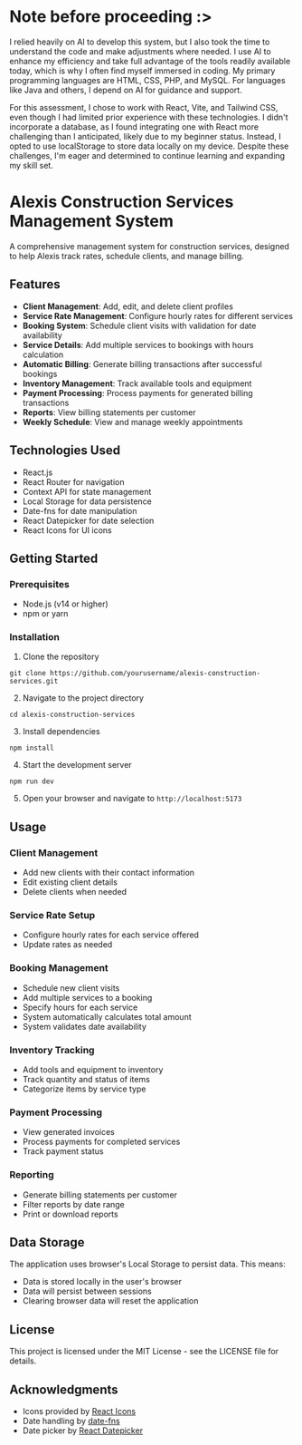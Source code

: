 # Note before proceeding :>
I relied heavily on AI to develop this system, but I also took the time to understand the code and make adjustments where needed. I use AI to enhance my efficiency and take full advantage of the tools readily available today, which is why I often find myself immersed in coding. My primary programming languages are HTML, CSS, PHP, and MySQL. For languages like Java and others, I depend on AI for guidance and support.

For this assessment, I chose to work with React, Vite, and Tailwind CSS, even though I had limited prior experience with these technologies. I didn't incorporate a database, as I found integrating one with React more challenging than I anticipated, likely due to my beginner status. Instead, I opted to use localStorage to store data locally on my device. Despite these challenges, I'm eager and determined to continue learning and expanding my skill set.


# Alexis Construction Services Management System

A comprehensive management system for construction services, designed to help Alexis track rates, schedule clients, and manage billing.

## Features

- **Client Management**: Add, edit, and delete client profiles
- **Service Rate Management**: Configure hourly rates for different services
- **Booking System**: Schedule client visits with validation for date availability
- **Service Details**: Add multiple services to bookings with hours calculation
- **Automatic Billing**: Generate billing transactions after successful bookings
- **Inventory Management**: Track available tools and equipment
- **Payment Processing**: Process payments for generated billing transactions
- **Reports**: View billing statements per customer
- **Weekly Schedule**: View and manage weekly appointments

## Technologies Used

- React.js
- React Router for navigation
- Context API for state management
- Local Storage for data persistence
- Date-fns for date manipulation
- React Datepicker for date selection
- React Icons for UI icons

## Getting Started

### Prerequisites

- Node.js (v14 or higher)
- npm or yarn

### Installation

1. Clone the repository
```
git clone https://github.com/yourusername/alexis-construction-services.git
```

2. Navigate to the project directory
```
cd alexis-construction-services
```

3. Install dependencies
```
npm install
```

4. Start the development server
```
npm run dev
```

5. Open your browser and navigate to `http://localhost:5173`

## Usage

### Client Management
- Add new clients with their contact information
- Edit existing client details
- Delete clients when needed

### Service Rate Setup
- Configure hourly rates for each service offered
- Update rates as needed

### Booking Management
- Schedule new client visits
- Add multiple services to a booking
- Specify hours for each service
- System automatically calculates total amount
- System validates date availability

### Inventory Tracking
- Add tools and equipment to inventory
- Track quantity and status of items
- Categorize items by service type

### Payment Processing
- View generated invoices
- Process payments for completed services
- Track payment status

### Reporting
- Generate billing statements per customer
- Filter reports by date range
- Print or download reports

## Data Storage

The application uses browser's Local Storage to persist data. This means:
- Data is stored locally in the user's browser
- Data will persist between sessions
- Clearing browser data will reset the application

## License

This project is licensed under the MIT License - see the LICENSE file for details.

## Acknowledgments

- Icons provided by [React Icons](https://react-icons.github.io/react-icons/)
- Date handling by [date-fns](https://date-fns.org/)
- Date picker by [React Datepicker](https://reactdatepicker.com/)
